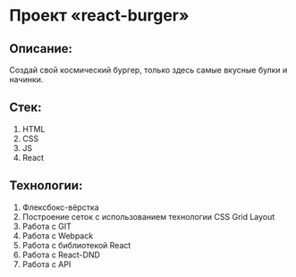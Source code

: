 # Проект «react-burger»

## Описание:
Создай свой космический бургер, только здесь самые вкусные булки и начинки. 

## Стек:
1) HTML
2) CSS
3) JS
4) React

## Технологии:
1) Флексбокс-вёрстка
2) Построение сеток с использованием технологии CSS Grid Layout
3) Работа с GIT
4) Работа с Webpack
5) Работа с библиотекой React
6) Работа с React-DND
7) Работа с API
